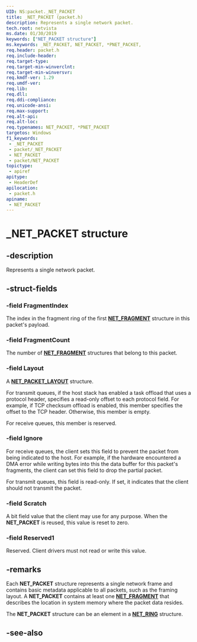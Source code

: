 ```yaml
---
UID: NS:packet._NET_PACKET
title: _NET_PACKET (packet.h)
description: Represents a single network packet.
tech.root: netvista
ms.date: 01/30/2019
keywords: ["NET_PACKET structure"]
ms.keywords: _NET_PACKET, NET_PACKET, *PNET_PACKET,
req.header: packet.h
req.include-header: 
req.target-type: 
req.target-min-winverclnt: 
req.target-min-winversvr: 
req.kmdf-ver: 1.29
req.umdf-ver: 
req.lib: 
req.dll: 
req.ddi-compliance: 
req.unicode-ansi: 
req.max-support: 
req.alt-api: 
req.alt-loc: 
req.typenames: NET_PACKET, *PNET_PACKET
targetos: Windows
f1_keywords:
 - _NET_PACKET
 - packet/_NET_PACKET
 - NET_PACKET
 - packet/NET_PACKET
topictype:
 - apiref
apitype:
 - HeaderDef
apilocation:
 - packet.h
apiname:
 - NET_PACKET
---
```


# _NET_PACKET structure


## -description

Represents a single network packet.

## -struct-fields

### -field FragmentIndex

The index in the fragment ring of the first [**NET_FRAGMENT**](../fragment/ns-fragment-_net_fragment.md) structure in this packet's payload.

### -field FragmentCount

The number of [**NET_FRAGMENT**](../fragment/ns-fragment-_net_fragment.md) structures that belong to this packet.

### -field Layout

A [**NET_PACKET_LAYOUT**](ns-packet-_net_packet_layout.md) structure.

For transmit queues, if the host stack has enabled a task offload that uses a protocol header, specifies a read-only offset to each protocol field. For example, if TCP checksum offload is enabled, this member specifies the offset to the TCP header. Otherwise, this member is empty.

For receive queues, this member is reserved.

### -field Ignore

For receive queues, the client sets this field to prevent the packet from being indicated to the host. For example, if the hardware encountered a DMA error while writing bytes into this the data buffer for this packet's fragments, the client can set this field to drop the partial packet.

For transmit queues, this field is read-only. If set, it indicates that the client should not transmit the packet.

### -field Scratch

A bit field value that the client may use for any purpose. When the **NET_PACKET** is reused, this value is reset to zero.

### -field Reserved1

Reserved. Client drivers must not read or write this value.

## -remarks

Each **NET_PACKET** structure represents a single network frame and contains basic metadata applicable to all packets, such as the framing layout. A **NET_PACKET** contains at least one [**NET_FRAGMENT**](../fragment/ns-fragment-_net_fragment.md) that describes the location in system memory where the packet data resides.

The **NET_PACKET** structure can be an element in a [**NET_RING**](../ring/ns-ring-_net_ring.md) structure.

## -see-also

